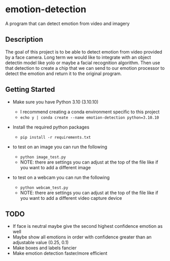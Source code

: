 # emotion-detection
A program that can detect emotion from video and imagery

## Description
The goal of this project is to be able to detect emotion from video provided by a face camera. Long term we would like to integrate with an object detectin model like yolo or maybe a facial recognition algorithm. Then use that detection to create a chip that we can send to our emotion processor to detect the emotion and return it to the original program.

## Getting Started
- Make sure you have Python 3.10 (3.10.10)
    - I recommend creating a conda environment specific to this project
    - `echo y | conda create --name emotion-detection python=3.10.10`
- Install the required python packages
    - `pip install -r requirements.txt`

- to test on an image you can run the following
    - `python image_test.py`
    - NOTE: there are settings you can adjust at the top of the file like if you want to add a different image

- to test on a webcam you can run the following
    - `python webcam_test.py`
    - NOTE: there are settings you can adjust at the top of the file like if you want to add a different video capture device
## TODO
- If face is neutral maybe give the second highest confidence emotion as well
- Maybe show all emotions in order with confidence greater than an adjustable value (0.25, 0.1)
- Make boxes and labels fancier
- Make emotion detection faster/more efficient